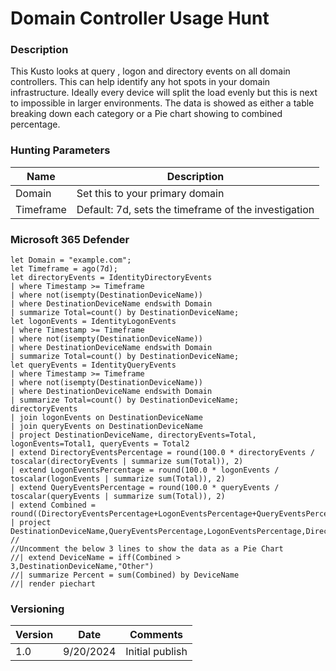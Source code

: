 # Domain Controller Usage Hunt

### Description

This Kusto looks at query , logon and directory events on all domain controllers. This can help identify any hot spots in your domain infrastructure. Ideally every device will split the load evenly but this is next to impossible in larger environments. The data is showed as either a table breaking down each category or a Pie chart showing to combined percentage. 


### Hunting Parameters
| Name    | Description      |
| ----------- |--------------- |
|    Domain     |  Set this to your primary domain |
|    Timeframe     |  Default: 7d, sets the timeframe of the investigation |

### Microsoft 365 Defender
```
let Domain = "example.com";
let Timeframe = ago(7d);
let directoryEvents = IdentityDirectoryEvents 
| where Timestamp >= Timeframe
| where not(isempty(DestinationDeviceName))
| where DestinationDeviceName endswith Domain
| summarize Total=count() by DestinationDeviceName;
let logonEvents = IdentityLogonEvents
| where Timestamp >= Timeframe
| where not(isempty(DestinationDeviceName))
| where DestinationDeviceName endswith Domain
| summarize Total=count() by DestinationDeviceName;
let queryEvents = IdentityQueryEvents
| where Timestamp >= Timeframe
| where not(isempty(DestinationDeviceName))
| where DestinationDeviceName endswith Domain
| summarize Total=count() by DestinationDeviceName;
directoryEvents
| join logonEvents on DestinationDeviceName
| join queryEvents on DestinationDeviceName
| project DestinationDeviceName, directoryEvents=Total, logonEvents=Total1, queryEvents = Total2
| extend DirectoryEventsPercentage = round(100.0 * directoryEvents / toscalar(directoryEvents | summarize sum(Total)), 2)
| extend LogonEventsPercentage = round(100.0 * logonEvents / toscalar(logonEvents | summarize sum(Total)), 2)
| extend QueryEventsPercentage = round(100.0 * queryEvents / toscalar(queryEvents | summarize sum(Total)), 2)
| extend Combined = round((DirectoryEventsPercentage+LogonEventsPercentage+QueryEventsPercentage)/3,2)
| project DestinationDeviceName,QueryEventsPercentage,LogonEventsPercentage,DirectoryEventsPercentage,Combined
//
//Uncomment the below 3 lines to show the data as a Pie Chart
//| extend DeviceName = iff(Combined > 3,DestinationDeviceName,"Other")
//| summarize Percent = sum(Combined) by DeviceName
//| render piechart
```

### Versioning
| Version       | Date          | Comments                          |
| ------------- |---------------| ----------------------------------|
| 1.0           | 9/20/2024    | Initial publish                   |